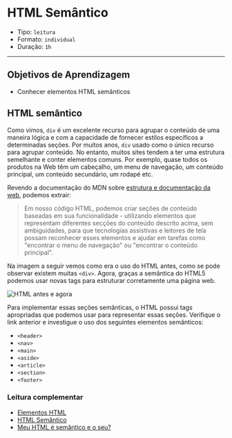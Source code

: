 # HTML Semântico

- Tipo: `leitura`
- Formato: `individual`
- Duração: `1h`

***

## Objetivos de Aprendizagem

- Conhecer elementos HTML semânticos

## HTML semântico

Como vimos, `div` é um excelente recurso para agrupar o conteúdo de uma maneira
lógica e com a capacidade de fornecer estilos específicos a determinadas seções.
Por muitos anos, `div` usado como o único recurso para agrupar conteúdo. No
entanto, muitos sites tendem a ter uma estrutura semelhante e conter elementos
comuns. Por exemplo, quase todos os produtos na Web têm um cabeçalho, um menu de
navegação, um conteúdo principal, um conteúdo secundário, um rodapé etc.

Revendo a documentação do MDN sobre [estrutura e documentação da
web](https://developer.mozilla.org/en-US/docs/Learn/HTML/Introduction_to_HTML/Document_and_website_structure),
podemos extrair:

> Em nosso código HTML, podemos criar seções de conteúdo baseadas em sua
> funcionalidade - utilizando elementos que representam diferentes secções do
> conteúdo descrito acima, sem ambiguidades, para que tecnologias assistivas e
> leitores de tela possam reconhecer esses elementos e ajudar em tarefas como
> "encontrar o menu de navegação" ou "encontrar o conteúdo principal".

Na imagem a seguir vemos como era o uso do HTML antes, como se pode observar
existem muitas `<div>`. Agora, graças a semântica do HTML5 podemos usar novas
tags para estruturar corretamente uma página web.

![HTML antes e agora](https://i.imgur.com/RWr7eTW.png)

Para implementar essas seções semânticas, o HTML possui tags apropriadas que
podemos usar para representar essas seções. Verifique o link anterior e
investigue o uso dos seguintes elementos semânticos:

- `<header>`
- `<nav>`
- `<main>`
- `<aside>`
- `<article>`
- `<section>`
- `<footer>`

### Leitura complementar

- [Elementos HTML](https://developer.mozilla.org/pt-BR/docs/Web/HTML/Element)
- [HTML Semântico](https://codefica.com/html-semantico/)
- [Meu HTML é semântico e o
  seu?](https://medium.com/collabcode/meu-html-%C3%A9-sem%C3%A2ntico-e-o-seu-4e97c81c0c49)

